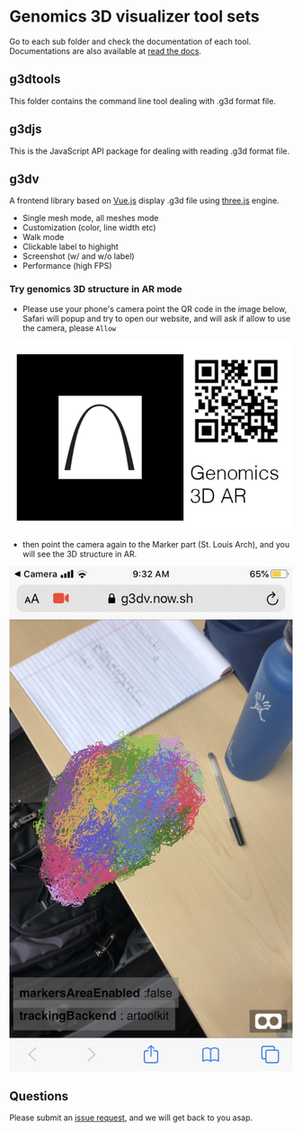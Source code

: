 # Genomics 3D visualizer tool sets

Go to each sub folder and check the documentation of each tool. Documentations are also available at [read the docs](https://g3d.readthedocs.io/en/latest/).

## g3dtools

This folder contains the command line tool dealing with .g3d format file.

## g3djs

This is the JavaScript API package for dealing with reading .g3d format file.

## g3dv

A frontend library based on [Vue.js](https://vuejs.org/) display .g3d file using [three.js](https://threejs.org/) engine.

-   Single mesh mode, all meshes mode
-   Customization (color, line width etc)
-   Walk mode
-   Clickable label to highight
-   Screenshot (w/ and w/o label)
-   Performance (high FPS)

### Try genomics 3D structure in AR mode

-   Please use your phone's camera point the QR code in the image below, Safari will popup and try to open our website,
    and will ask if allow to use the camera, please `Allow`

![QR code](/docs/_static/patt_qr.png?raw=true 'Marker and QR code')

-   then point the camera again to the Marker part (St. Louis Arch), and you will see the 3D structure in AR.

![G3D AR](/docs/_static/g3d_ar.jpg?raw=true 'AR mode')

## Questions

Please submit an [issue request](https://github.com/lidaof/g3d/issues), and we will get back to you asap.
